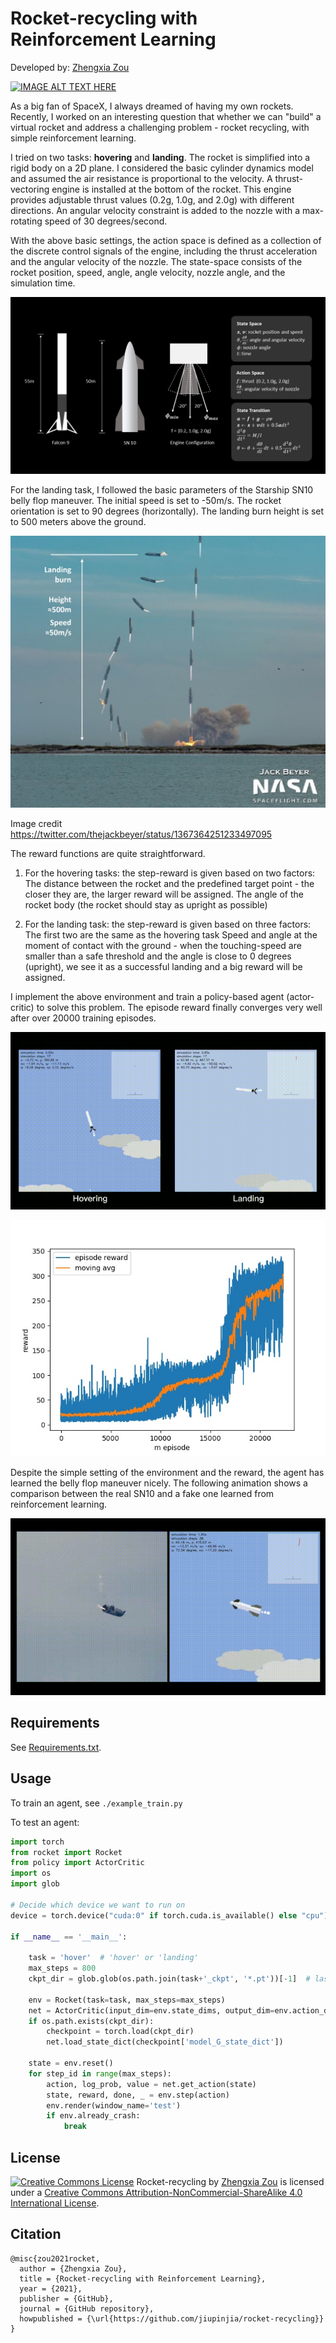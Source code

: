 # Rocket-recycling with Reinforcement Learning

Developed by: [Zhengxia Zou](https://zhengxiazou.github.io/)

[![IMAGE ALT TEXT HERE](https://img.youtube.com/vi/gsIiniJMr3E/0.jpg)](https://www.youtube.com/watch?v=gsIiniJMr3E)

As a big fan of SpaceX, I always dreamed of having my own rockets. Recently, I worked on an interesting question that whether we can "build" a virtual rocket and address a challenging problem - rocket recycling, with simple reinforcement learning. 

I tried on two tasks: **hovering** and **landing**. The rocket is simplified into a rigid body on a 2D plane. I considered the basic cylinder dynamics model and assumed the air resistance is proportional to the velocity. A thrust-vectoring engine is installed at the bottom of the rocket. This engine provides adjustable thrust values (0.2g, 1.0g, and 2.0g) with different directions. An angular velocity constraint is added to the nozzle with a max-rotating speed of 30 degrees/second.

With the above basic settings, the action space is defined as a collection of the discrete control signals of the engine, including the thrust acceleration and the angular velocity of the nozzle. The state-space consists of the rocket position, speed, angle, angle velocity, nozzle angle, and the simulation time.

![](./gallery/config.jpg)



For the landing task, I followed the basic parameters of the Starship SN10 belly flop maneuver. The initial speed is set to -50m/s. The rocket orientation is set to 90 degrees (horizontally). The landing burn height is set to 500 meters above the ground. 

![](./gallery/timelapse.jpg)

Image credit https://twitter.com/thejackbeyer/status/1367364251233497095



The reward functions are quite straightforward.

1. For the hovering tasks: the step-reward is given based on two factors:
   The distance between the rocket and the predefined target point - the closer they are, the larger reward will be assigned.
   The angle of the rocket body (the rocket should stay as upright as possible)

1. For the landing task: the step-reward is given based on three factors:
   The first two are the same as the hovering task
   Speed and angle at the moment of contact with the ground - when the touching-speed
   are smaller than a safe threshold and the angle is close to 0 degrees (upright), we see it as a successful landing and a big reward will be assigned. 



I implement the above environment and train a policy-based agent (actor-critic) to solve this problem. The episode reward finally converges very well after over 20000 training episodes.

![](./gallery/rst.gif)

![](./gallery/rewards_00022301.jpg)

Despite the simple setting of the environment and the reward, the agent has learned the belly flop maneuver nicely. The following animation shows a comparison between the real SN10 and a fake one learned from reinforcement learning.

![](./gallery/belly_flop.gif)


## Requirements

See [Requirements.txt](Requirements.txt).

## Usage

To train an agent, see `./example_train.py`

To test an agent:

```python
import torch
from rocket import Rocket
from policy import ActorCritic
import os
import glob

# Decide which device we want to run on
device = torch.device("cuda:0" if torch.cuda.is_available() else "cpu")

if __name__ == '__main__':

    task = 'hover'  # 'hover' or 'landing'
    max_steps = 800
    ckpt_dir = glob.glob(os.path.join(task+'_ckpt', '*.pt'))[-1]  # last ckpt

    env = Rocket(task=task, max_steps=max_steps)
    net = ActorCritic(input_dim=env.state_dims, output_dim=env.action_dims).to(device)
    if os.path.exists(ckpt_dir):
        checkpoint = torch.load(ckpt_dir)
        net.load_state_dict(checkpoint['model_G_state_dict'])

    state = env.reset()
    for step_id in range(max_steps):
        action, log_prob, value = net.get_action(state)
        state, reward, done, _ = env.step(action)
        env.render(window_name='test')
        if env.already_crash:
            break
```

## License

<a rel="license" href="http://creativecommons.org/licenses/by-nc-sa/4.0/"><img alt="Creative Commons License" style="border-width:0" src="https://i.creativecommons.org/l/by-nc-sa/4.0/88x31.png" /></a><span xmlns:dct="http://purl.org/dc/terms/" property="dct:title">  Rocket-recycling</span> by <a xmlns:cc="http://creativecommons.org/ns#" href="http://www-personal.umich.edu/~zzhengxi/">Zhengxia Zou</a> is licensed under a <a rel="license" href="http://creativecommons.org/licenses/by-nc-sa/4.0/">Creative Commons Attribution-NonCommercial-ShareAlike 4.0 International License</a>.

## Citation

``````
@misc{zou2021rocket,
  author = {Zhengxia Zou},
  title = {Rocket-recycling with Reinforcement Learning},
  year = {2021},
  publisher = {GitHub},
  journal = {GitHub repository},
  howpublished = {\url{https://github.com/jiupinjia/rocket-recycling}}
}
``````